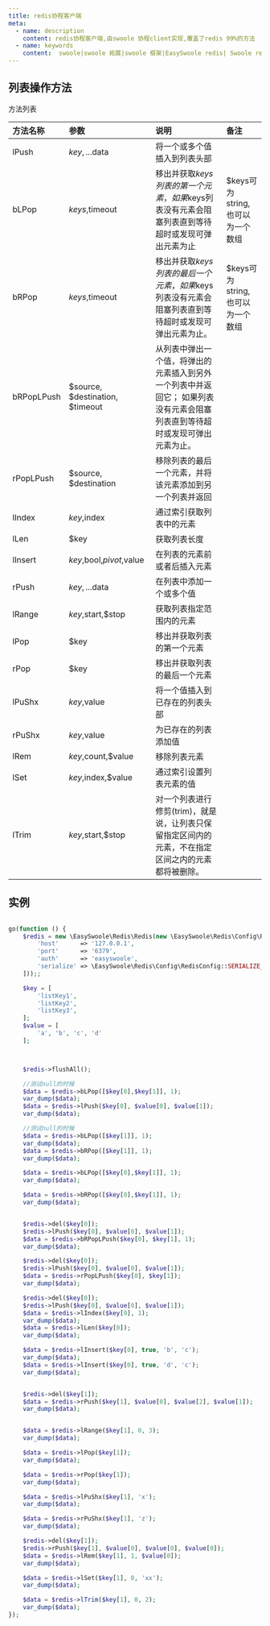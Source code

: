 ```yaml
---
title: redis协程客户端
meta:
  - name: description
    content: redis协程客户端,由swoole 协程client实现,覆盖了redis 99%的方法
  - name: keywords
    content:  swoole|swoole 拓展|swoole 框架|EasySwoole redis| Swoole redis协程客户端|swoole Redis|redis协程
---
```


## 列表操作方法

方法列表

| 方法名称   | 参数                            | 说明                                                                                                          | 备注                           |
|:-----------|:--------------------------------|:--------------------------------------------------------------------------------------------------------------|:------------------------------|
| lPush      | $key, ...$data                  | 将一个或多个值插入到列表头部                                                                                     |                               |
| bLPop      | $keys,$timeout                  | 移出并获取$keys列表的第一个元素， 如果$keys列表没有元素会阻塞列表直到等待超时或发现可弹出元素为止                       | $keys可为string,也可以为一个数组 |
| bRPop      | $keys,$timeout                  | 移出并获取$keys列表的最后一个元素， 如果$keys列表没有元素会阻塞列表直到等待超时或发现可弹出元素为止。                   | $keys可为string,也可以为一个数组 |
| bRPopLPush | $source, $destination, $timeout | 从列表中弹出一个值，将弹出的元素插入到另外一个列表中并返回它； 如果列表没有元素会阻塞列表直到等待超时或发现可弹出元素为止。 |                               |
| rPopLPush  | $source, $destination           | 移除列表的最后一个元素，并将该元素添加到另一个列表并返回                                                            |                               |
| lIndex     | $key,$index                     | 通过索引获取列表中的元素                                                                                         |                               |
| lLen       | $key                            | 获取列表长度                                                                                                   |                               |
| lInsert    | $key,$bool,$pivot,$value        | 在列表的元素前或者后插入元素                                                                                     |                               |
| rPush      | $key, ...$data                  | 在列表中添加一个或多个值                                                                                         |                               |
| lRange     | $key,$start,$stop               | 获取列表指定范围内的元素                                                                                         |                               |
| lPop       | $key                            | 移出并获取列表的第一个元素                                                                                       |                               |
| rPop       | $key                            | 移出并获取列表的最后一个元素                                                                                     |                               |
| lPuShx     | $key,$value                     | 将一个值插入到已存在的列表头部                                                                                   |                               |
| rPuShx     | $key,$value                     | 为已存在的列表添加值                                                                                            |                               |
| lRem       | $key,$count,$value              | 移除列表元素                                                                                                   |                               |
| lSet       | $key,$index,$value              | 通过索引设置列表元素的值                                                                                         |                               |
| lTrim      | $key,$start,$stop               | 对一个列表进行修剪(trim)，就是说，让列表只保留指定区间内的元素，不在指定区间之内的元素都将被删除。                      |                               |

## 实例

```php

go(function () {
    $redis = new \EasySwoole\Redis\Redis(new \EasySwoole\Redis\Config\RedisConfig([
        'host'      => '127.0.0.1',
        'port'      => '6379',
        'auth'      => 'easyswoole',
        'serialize' => \EasySwoole\Redis\Config\RedisConfig::SERIALIZE_NONE
    ]));;

    $key = [
        'listKey1',
        'listKey2',
        'listKey3',
    ];
    $value = [
        'a', 'b', 'c', 'd'
    ];



    $redis->flushAll();

    //测试null的时候
    $data = $redis->bLPop([$key[0],$key[1]], 1);
    var_dump($data);
    $data = $redis->lPush($key[0], $value[0], $value[1]);
    var_dump($data);

    //测试null的时候
    $data = $redis->bLPop([$key[1]], 1);
    var_dump($data);
    $data = $redis->bRPop([$key[1]], 1);
    var_dump($data);

    $data = $redis->bLPop([$key[0],$key[1]], 1);
    var_dump($data);

    $data = $redis->bRPop([$key[0],$key[1]], 1);
    var_dump($data);


    $redis->del($key[0]);
    $redis->lPush($key[0], $value[0], $value[1]);
    $data = $redis->bRPopLPush($key[0], $key[1], 1);
    var_dump($data);

    $redis->del($key[0]);
    $redis->lPush($key[0], $value[0], $value[1]);
    $data = $redis->rPopLPush($key[0], $key[1]);
    var_dump($data);

    $redis->del($key[0]);
    $redis->lPush($key[0], $value[0], $value[1]);
    $data = $redis->lIndex($key[0], 1);
    var_dump($data);
    $data = $redis->lLen($key[0]);
    var_dump($data);

    $data = $redis->lInsert($key[0], true, 'b', 'c');
    var_dump($data);
    $data = $redis->lInsert($key[0], true, 'd', 'c');
    var_dump($data);


    $redis->del($key[1]);
    $data = $redis->rPush($key[1], $value[0], $value[2], $value[1]);
    var_dump($data);


    $data = $redis->lRange($key[1], 0, 3);
    var_dump($data);

    $data = $redis->lPop($key[1]);
    var_dump($data);

    $data = $redis->rPop($key[1]);
    var_dump($data);

    $data = $redis->lPuShx($key[1], 'x');
    var_dump($data);

    $data = $redis->rPuShx($key[1], 'z');
    var_dump($data);

    $redis->del($key[1]);
    $redis->rPush($key[1], $value[0], $value[0], $value[0]);
    $data = $redis->lRem($key[1], 1, $value[0]);
    var_dump($data);

    $data = $redis->lSet($key[1], 0, 'xx');
    var_dump($data);

    $data = $redis->lTrim($key[1], 0, 2);
    var_dump($data);
});

```
